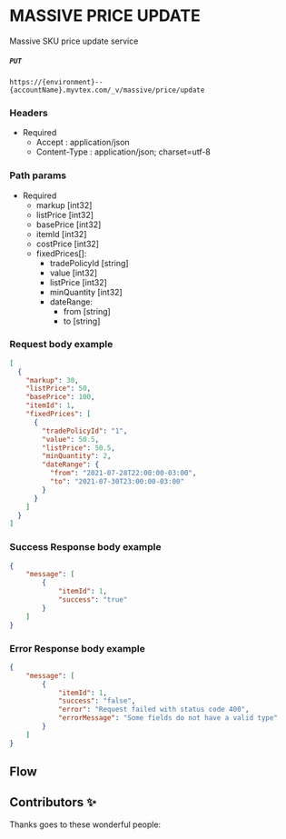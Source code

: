 # MASSIVE PRICE UPDATE
Massive SKU price update service 
##### `PUT `

```https://{environment}--{accountName}.myvtex.com/_v/massive/price/update```
 
### Headers

- Required
  - Accept : application/json
  - Content-Type : application/json; charset=utf-8

### Path params

- Required
  - markup [int32] 
  - listPrice [int32]
  - basePrice [int32]
  - itemId [int32] 
  - costPrice [int32]
  - fixedPrices[]:
    - tradePolicyId [string]
    - value [int32]
    - listPrice [int32]
    - minQuantity [int32]
    - dateRange:
      - from [string]
      - to [string]
   
### Request body example
```json
[
  {
    "markup": 30,
    "listPrice": 50,
    "basePrice": 100,
    "itemId": 1,
    "fixedPrices": [
      {
        "tradePolicyId": "1",
        "value": 50.5,
        "listPrice": 50.5,
        "minQuantity": 2,
        "dateRange": {
          "from": "2021-07-28T22:00:00-03:00",
          "to": "2021-07-30T23:00:00-03:00"
        }
      }
    ]
  }
]    
```
      
### Success Response body example

```json
{
    "message": [
        {
            "itemId": 1,
            "success": "true"
        }
    ]
}
```

### Error Response body example

```json
{
    "message": [
        {
            "itemId": 1,
            "success": "false",
            "error": "Request failed with status code 400",
            "errorMessage": "Some fields do not have a valid type"
        }
    ]
}
```

## Flow

## Contributors ✨

Thanks goes to these wonderful people:
